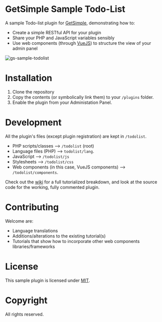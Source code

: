 # GetSimple Sample Todo-List
A sample Todo-list plugin for [GetSimple](http://get-simple.info/), demonstrating how to:

* Create a simple RESTful API for your plugin
* Share your PHP and JavaScript variables sensibly
* Use web components (through [VueJS](https://vuejs.org/)) to structure the view of your admin panel

![gs-sample-todolist](https://cloud.githubusercontent.com/assets/4363863/17894444/4aa06072-6941-11e6-8d75-297786b74d1f.png)

# Installation
1. Clone the repository
2. Copy the contents (or symbolically link them) to your `/plugins` folder.
3. Enable the plugin from your Administation Panel.

# Development
All the plugin's files (except plugin registration) are kept in `/todolist`.

* PHP scripts/classes --> `/todolist` (root)
* Language files (PHP) --> `todolist/lang`.
* JavaScript --> `/todolist/js`
* Stylesheets --> `/todolist/css`
* Web components (in this case, VueJS components) --> `/todolist/components`.

Check out the [wiki](https://github.com/lokothodida/gs-sample-todolist/wiki) for a full tutorialized breakdown, and look at the source
code for the working, fully commented plugin.

# Contributing
Welcome are:

* Language translations
* Additions/alterations to the existing tutorial(s)
* Tutorials that show how to incorporate other web components libraries/frameworks

# License
This sample plugin is licensed under [MIT](http://www.opensource.org/licenses/MIT).

# Copyright
All rights reserved.